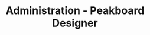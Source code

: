 ---
layout: category_landing
category_landing: administration
title: Administration - Peakboard Designer
lang: en
weight: 1000002
ref: admin-1000002
hide_in_menu: true
---